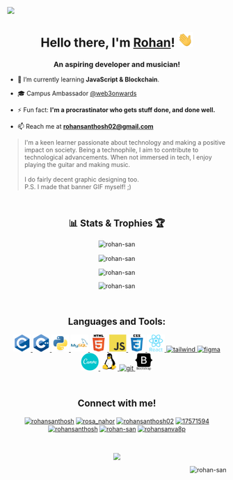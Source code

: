 ![](https://raw.githubusercontent.com/Rohan-San/Rohan-San/main/RohanSANimatedBanner.gif)

<h1 align="center">
Hello there, I'm <a href="https://www.linkedin.com/in/rohansanthosh" target="_blank"> Rohan</a>! <img width="35" src="https://github.com/1999AZZAR/1999AZZAR/blob/main/resources/img/waving.gif">
</h1>
<h3 align = "center">An aspiring developer and musician!</h3>

- 🌱 I’m currently learning **JavaScript & Blockchain**.

- 🎓 Campus Ambassador [@web3onwards](https://web3onwards.com/)

- ⚡ Fun fact: **I'm a procrastinator who gets stuff done, and done well.**

- 📫 Reach me at **rohansanthosh02@gmail.com**

> I'm a keen learner passionate about technology and making a positive impact on society. Being a technophile, I aim to contribute to technological advancements. When not immersed in tech, I enjoy playing the guitar and making music. <br><br>
> I do fairly decent graphic designing too. <br> P.S. I made that banner GIF myself! ;)

<br>

<h2 align="center">📊 Stats & Trophies 🏆</h2>

<p align="center">
  <img align="center" src="https://github-readme-stats.vercel.app/api?username=rohan-san&rank_icon=github&show_icons=true&theme=aura&show=reviews&include_all_commits=true&locale=en&hide_border=true" alt="rohan-san"/></p>
<p align="center">
  <img align="center" src="https://github-readme-streak-stats.herokuapp.com/?user=rohan-san&theme=aura&hide_border=true" alt="rohan-san" /></p>
<p align="center">
  <img align="center" src="https://github-readme-stats.vercel.app/api/top-langs/?username=rohan-san&theme=aura&hide_border=true&include_all_commits=false&count_private=false&layout=donut" alt="rohan-san" /></p>
<p align="center">
  <img src="https://github-profile-trophy.vercel.app/?username=rohan-san&column=4&margin-w=15&margin-h=15&theme=algolia&no-frame=true&no-bg=true&margin-w=4" alt="rohan-san" /></p>
<br>

<h2 align="center">Languages and Tools:</h2>

<p align="center">
<a href="https://www.cprogramming.com/" target="_blank" rel="noreferrer"> <img src="https://raw.githubusercontent.com/devicons/devicon/master/icons/c/c-original.svg" alt="c" width="40" height="40"/> </a>
<a href="https://www.w3schools.com/cpp/" target="_blank" rel="noreferrer"> <img src="https://raw.githubusercontent.com/devicons/devicon/master/icons/cplusplus/cplusplus-original.svg" alt="cplusplus" width="40" height="40"/> </a>
<a href="https://www.python.org" target="_blank" rel="noreferrer"> <img src="https://raw.githubusercontent.com/devicons/devicon/master/icons/python/python-original.svg" alt="python" width="40" height="40"/> </a>
<a href="https://www.mysql.com/" target="_blank" rel="noreferrer"> <img src="https://raw.githubusercontent.com/devicons/devicon/master/icons/mysql/mysql-original-wordmark.svg" alt="mysql" width="40" height="40"/> </a>
<a href="https://www.w3.org/html/" target="_blank" rel="noreferrer"> <img src="https://raw.githubusercontent.com/devicons/devicon/master/icons/html5/html5-original-wordmark.svg" alt="html5" width="40" height="40"/> </a>
<a href="https://developer.mozilla.org/en-US/docs/Web/JavaScript" target="_blank" rel="noreferrer"> <img src="https://raw.githubusercontent.com/devicons/devicon/master/icons/javascript/javascript-original.svg" alt="javascript" width="40" height="40"/> </a>
<a href="https://www.w3schools.com/css/" target="_blank" rel="noreferrer"> <img src="https://raw.githubusercontent.com/devicons/devicon/master/icons/css3/css3-original-wordmark.svg" alt="css3" width="40" height="40"/> </a>
<a href="https://reactjs.org/" target="_blank" rel="noreferrer"> <img src="https://raw.githubusercontent.com/devicons/devicon/master/icons/react/react-original-wordmark.svg" alt="react" width="40" height="40"/> </a>
<a href="https://tailwindcss.com/" target="_blank" rel="noreferrer"> <img src="https://www.vectorlogo.zone/logos/tailwindcss/tailwindcss-icon.svg" alt="tailwind" width="40" height="40"/> </a>
<a href="https://www.figma.com/" target="_blank" rel="noreferrer"> <img src="https://www.vectorlogo.zone/logos/figma/figma-icon.svg" alt="figma" width="40" height="40"/> </a>
<a href="https://www.canva.com/" target="_blank" rel="noreferrer"> <img src="https://raw.githubusercontent.com/devicons/devicon/1119b9f84c0290e0f0b38982099a2bd027a48bf1/icons/canva/canva-original.svg" alt="canva" width="40" height="40"/> </a>
<a href="https://www.linux.org/" target="_blank" rel="noreferrer"> <img src="https://raw.githubusercontent.com/devicons/devicon/master/icons/linux/linux-original.svg" alt="linux" width="40" height="40"/> </a>
<a href="https://git-scm.com/" target="_blank" rel="noreferrer"> <img src="https://www.vectorlogo.zone/logos/git-scm/git-scm-icon.svg" alt="git" width="40" height="40"/> </a>
<a href="https://getbootstrap.com" target="_blank" rel="noreferrer"> <img src="https://raw.githubusercontent.com/devicons/devicon/master/icons/bootstrap/bootstrap-plain-wordmark.svg" alt="bootstrap" width="40" height="40"/></a>
</p>
<br>

<h2 align="center">Connect with me!</h2>

<p align="center">
<a href="https://linkedin.com/in/rohansanthosh" target="blank"><img align="center" src="https://raw.githubusercontent.com/rahuldkjain/github-profile-readme-generator/master/src/images/icons/Social/linked-in-alt.svg" alt="rohansanthosh" height="30" width="40" /></a>
<a href="https://instagram.com/rosa_nahor" target="blank"><img align="center" src="https://raw.githubusercontent.com/rahuldkjain/github-profile-readme-generator/master/src/images/icons/Social/instagram.svg" alt="rosa_nahor" height="30" width="40" /></a>
<a href="https://www.hackerrank.com/rohansanthosh02" target="blank"><img align="center" src="https://raw.githubusercontent.com/rahuldkjain/github-profile-readme-generator/master/src/images/icons/Social/hackerrank.svg" alt="rohansanthosh02" height="30" width="40" /></a>
<a href="https://stackoverflow.com/users/17571594" target="blank"><img align="center" src="https://raw.githubusercontent.com/rahuldkjain/github-profile-readme-generator/master/src/images/icons/Social/stack-overflow.svg" alt="17571594" height="30" width="40" /></a>
<a href="https://www.codechef.com/users/rohansanthosh" target="blank"><img align="center" src="https://avatars.githubusercontent.com/u/11960354?v=4" alt="rohansanthosh" height="30" width="40" /></a>
<a href="https://www.leetcode.com/rohan-san" target="blank"><img align="center" src="https://raw.githubusercontent.com/rahuldkjain/github-profile-readme-generator/master/src/images/icons/Social/leet-code.svg" alt="rohan-san" height="30" width="40" /></a>
<a href="https://auth.geeksforgeeks.org/user/rohansanva8p" target="blank"><img align="center" src="https://raw.githubusercontent.com/rahuldkjain/github-profile-readme-generator/master/src/images/icons/Social/geeks-for-geeks.svg" alt="rohansanva8p" height="30" width="40" /></a>
</p>
<br>
<p align="center"> <a href="https://github.com/rohan-san?tab=followers" target="blank"><img align="center" src="https://img.shields.io/github/followers/rohan-san.svg?style=social&label=Follow"/></a> </p>
<p align="right"> <img src="https://komarev.com/ghpvc/?username=rohan-san&label=Visitors&color=bd33f0&style=plastic" alt="rohan-san"/> </p>

